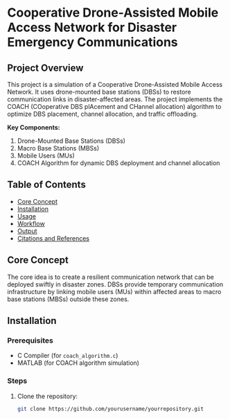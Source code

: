 # Cooperative Drone-Assisted Mobile Access Network for Disaster Emergency Communications

## Project Overview

This project is a simulation of a Cooperative Drone-Assisted Mobile Access Network. It uses drone-mounted base stations (DBSs) to restore communication links in disaster-affected areas. The project implements the COACH (COoperative DBS plAcement and CHannel allocation) algorithm to optimize DBS placement, channel allocation, and traffic offloading.

**Key Components:**
1. Drone-Mounted Base Stations (DBSs)
2. Macro Base Stations (MBSs)
3. Mobile Users (MUs)
4. COACH Algorithm for dynamic DBS deployment and channel allocation

## Table of Contents

- [Core Concept](#core-concept)
- [Installation](#installation)
- [Usage](#usage)
- [Workflow](#workflow)
- [Output](#output)
- [Citations and References](#citations-and-references)

## Core Concept

The core idea is to create a resilient communication network that can be deployed swiftly in disaster zones. DBSs provide temporary communication infrastructure by linking mobile users (MUs) within affected areas to macro base stations (MBSs) outside these zones.

## Installation

### Prerequisites
- C Compiler (for `coach_algorithm.c`)
- MATLAB (for COACH algorithm simulation)

### Steps
1. Clone the repository:
   ```bash
   git clone https://github.com/yourusername/yourrepository.git
